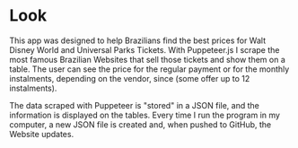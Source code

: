 # Look

This app was designed to help Brazilians find the best prices for Walt Disney World and Universal Parks Tickets.
With Puppeteer.js I scrape the most famous Brazilian Websites that sell those tickets and show them on a table. 
The user can see the price for the regular payment or for the monthly instalments, depending on the vendor, since (some offer up to 12 instalments).

The data scraped with Puppeteer is "stored" in a JSON file, and the information is displayed on the tables.
Every time I run the program in my computer, a new JSON file is created and, when pushed to GitHub, the Website updates.
